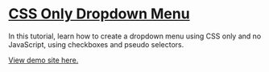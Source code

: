 # [CSS Only Dropdown Menu](https://www.youtube.com/watch?v=POxn1x3kAyY)

In this tutorial, learn how to create a dropdown menu using CSS only and no JavaScript, using checkboxes and pseudo selectors.

[View demo site here.](https://webdevtuts.github.io/css_only_dropdown_menu/)
